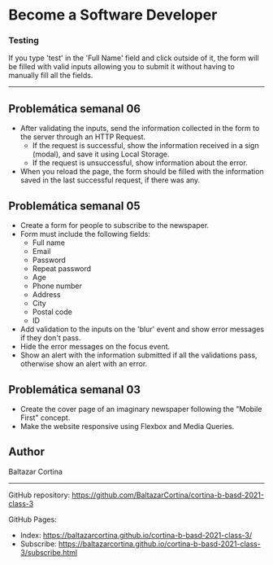 # Become a Software Developer

### Testing

If you type 'test' in the 'Full Name' field and click outside of it, the form will be filled with valid inputs allowing you to submit it without having to manually fill all the fields.

---

## Problemática semanal 06

- After validating the inputs, send the information collected in the form to the server through an HTTP Request.
    - If the request is successful, show the information received in a sign (modal), and save it using Local Storage.
    - If the request is unsuccessful, show information about the error.
- When you reload the page, the form should be filled with the information saved in the last successful request, if there was any.

## Problemática semanal 05

- Create a form for people to subscribe to the newspaper.
- Form must include the following fields:
    - Full name
    - Email
    - Password
    - Repeat password
    - Age
    - Phone number
    - Address
    - City
    - Postal code
    - ID
- Add validation to the inputs on the 'blur' event and show error messages if they don't pass.
- Hide the error messages on the focus event.
- Show an alert with the information submitted if all the validations pass, otherwise show an alert with an error.

## Problemática semanal 03

- Create the cover page of an imaginary newspaper following the "Mobile First" concept.
- Make the website responsive using Flexbox and Media Queries.

## Author

Baltazar Cortina

---

GitHub repository: https://github.com/BaltazarCortina/cortina-b-basd-2021-class-3

GitHub Pages: 
- Index: https://baltazarcortina.github.io/cortina-b-basd-2021-class-3/
- Subscribe: https://baltazarcortina.github.io/cortina-b-basd-2021-class-3/subscribe.html